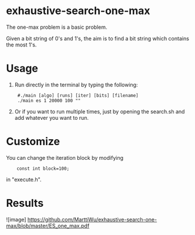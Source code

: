 # exhaustive-search-one-max

The one-max problem is a basic problem.

Given a bit string of  0's and 1's, the aim is to find a bit string which contains the most 1's.

# Usage

1. Run directly in the terminal by typing the following:

        #./main [algo] [runs] [iter] [bits] [filename]
        ./main es 1 20000 100 ""
    
2. Or if you want to run multiple times, just by opening the search.sh and add whatever you want to run.  

# Customize

You can change the iteration block by modifying 

        const int block=100;
in "execute.h".

# Results

![image] https://github.com/MarttiWu/exhaustive-search-one-max/blob/master/ES_one_max.pdf

